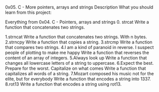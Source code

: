 0x05. C - More pointers, arrays and strings Description What you should learn from this project:

Everything from 0x04. C - Pointers, arrays and strings 0. strcat Write a function that concatenates two strings.

1.strncat Write a function that concatenates two strings. With n bytes.
2.strncpy Write a function that copies a string.
3.strcmp Write a function that compares two strings.
4.I am a kind of paranoid in reverse. I suspect people of plotting to make me happy Write a function that reverses the content of an array of integers.
5.Always look up Write a function that changes all lowercase letters of a string to uppercase.
6.Expect the best. Prepare for the worst. Capitalize on what comes Write a function that capitalizes all words of a string.
7.Mozart composed his music not for the elite, but for everybody Write a function that encodes a string into 1337.
8.rot13 Write a function that encodes a string using rot13.
